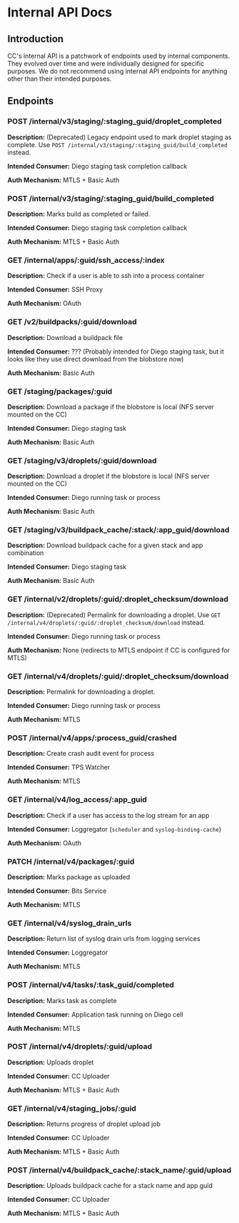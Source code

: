 # Internal API Docs

## Introduction

CC's internal API is a patchwork of endpoints used by internal components. 
They evolved over time and were individually designed for specific purposes. 
We do not recommend using internal API endpoints for anything other than their intended purposes. 

## Endpoints

### POST /internal/v3/staging/:staging_guid/droplet_completed
**Description:** (Deprecated) Legacy endpoint used to mark droplet staging as complete. Use `POST /internal/v3/staging/:staging_guid/build_completed` instead.

**Intended Consumer:** Diego staging task completion callback

**Auth Mechanism:** MTLS + Basic Auth

### POST /internal/v3/staging/:staging_guid/build_completed
**Description:** Marks build as completed or failed.

**Intended Consumer:** Diego staging task completion callback

**Auth Mechanism:** MTLS + Basic Auth

### GET /internal/apps/:guid/ssh_access/:index
**Description:** Check if a user is able to ssh into a process container

**Intended Consumer:** SSH Proxy

**Auth Mechanism:** OAuth

### GET /v2/buildpacks/:guid/download
**Description:** Download a buildpack file

**Intended Consumer:** ??? (Probably intended for Diego staging task, but it looks like they use direct download from the blobstore now)

**Auth Mechanism:** Basic Auth

### GET /staging/packages/:guid
**Description:** Download a package if the blobstore is local (NFS server mounted on the CC)

**Intended Consumer:** Diego staging task

**Auth Mechanism:** Basic Auth

### GET /staging/v3/droplets/:guid/download
**Description:** Download a droplet if the blobstore is local (NFS server mounted on the CC)

**Intended Consumer:** Diego running task or process

**Auth Mechanism:** Basic Auth

### GET /staging/v3/buildpack_cache/:stack/:app_guid/download
**Description:** Download buildpack cache for a given stack and app combination

**Intended Consumer:** Diego staging task

**Auth Mechanism:** Basic Auth

### GET /internal/v2/droplets/:guid/:droplet_checksum/download
**Description:** (Deprecated) Permalink for downloading a droplet. Use `GET /internal/v4/droplets/:guid/:droplet_checksum/download` instead.

**Intended Consumer:** Diego running task or process

**Auth Mechanism:** None (redirects to MTLS endpoint if CC is configured for MTLS)

### GET /internal/v4/droplets/:guid/:droplet_checksum/download
**Description:** Permalink for downloading a droplet.

**Intended Consumer:** Diego running task or process

**Auth Mechanism:** MTLS

### POST /internal/v4/apps/:process_guid/crashed
**Description:** Create crash audit event for process

**Intended Consumer:** TPS Watcher

**Auth Mechanism:** MTLS

### GET /internal/v4/log_access/:app_guid
**Description:** Check if a user has access to the log stream for an app

**Intended Consumer:** Loggregator (`scheduler` and `syslog-binding-cache`)

**Auth Mechanism:** OAuth

### PATCH /internal/v4/packages/:guid
**Description:** Marks package as uploaded

**Intended Consumer:** Bits Service

**Auth Mechanism:** MTLS

### GET /internal/v4/syslog_drain_urls
**Description:** Return list of syslog drain urls from logging services

**Intended Consumer:** Loggregator

**Auth Mechanism:** MTLS

### POST /internal/v4/tasks/:task_guid/completed
**Description:** Marks task as complete

**Intended Consumer:** Application task running on Diego cell

**Auth Mechanism:** MTLS

### POST /internal/v4/droplets/:guid/upload
**Description:** Uploads droplet

**Intended Consumer:** CC Uploader

**Auth Mechanism:** MTLS + Basic Auth

### GET /internal/v4/staging_jobs/:guid
**Description:** Returns progress of droplet upload job

**Intended Consumer:** CC Uploader

**Auth Mechanism:** MTLS + Basic Auth

### POST /internal/v4/buildpack_cache/:stack_name/:guid/upload
**Description:** Uploads buildpack cache for a stack name and app guid

**Intended Consumer:** CC Uploader

**Auth Mechanism:** MTLS + Basic Auth


